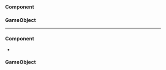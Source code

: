 ### Component
### GameObject

-------------------------------------------------------------------------

### Component
* 

### GameObject





